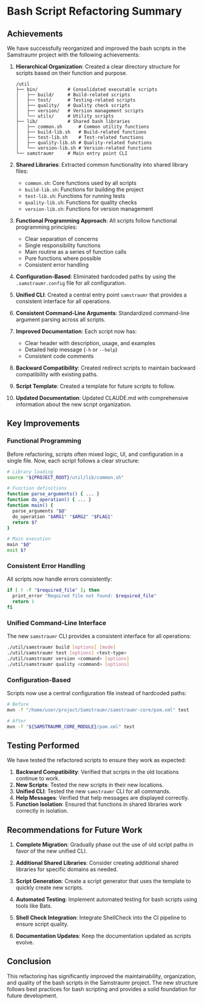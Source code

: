 # Bash Script Refactoring Summary

## Achievements

We have successfully reorganized and improved the bash scripts in the Samstraumr project with the following achievements:

1. **Hierarchical Organization**: Created a clear directory structure for scripts based on their function and purpose.
   ```
   /util
   ├── bin/           # Consolidated executable scripts
   │   ├── build/     # Build-related scripts
   │   ├── test/      # Testing-related scripts
   │   ├── quality/   # Quality check scripts
   │   ├── version/   # Version management scripts
   │   └── utils/     # Utility scripts
   ├── lib/           # Shared bash libraries
   │   ├── common.sh      # Common utility functions
   │   ├── build-lib.sh   # Build-related functions
   │   ├── test-lib.sh    # Test-related functions
   │   ├── quality-lib.sh # Quality-related functions
   │   └── version-lib.sh # Version-related functions
   └── samstraumr     # Main entry point CLI
   ```

2. **Shared Libraries**: Extracted common functionality into shared library files:
   - `common.sh`: Core functions used by all scripts
   - `build-lib.sh`: Functions for building the project
   - `test-lib.sh`: Functions for running tests
   - `quality-lib.sh`: Functions for quality checks
   - `version-lib.sh`: Functions for version management

3. **Functional Programming Approach**: All scripts follow functional programming principles:
   - Clear separation of concerns
   - Single responsibility functions
   - Main routine as a series of function calls
   - Pure functions where possible
   - Consistent error handling

4. **Configuration-Based**: Eliminated hardcoded paths by using the `.samstraumr.config` file for all configuration.

5. **Unified CLI**: Created a central entry point `samstraumr` that provides a consistent interface for all operations.

6. **Consistent Command-Line Arguments**: Standardized command-line argument parsing across all scripts.

7. **Improved Documentation**: Each script now has:
   - Clear header with description, usage, and examples
   - Detailed help message (`-h` or `--help`)
   - Consistent code comments

8. **Backward Compatibility**: Created redirect scripts to maintain backward compatibility with existing paths.

9. **Script Template**: Created a template for future scripts to follow.

10. **Updated Documentation**: Updated CLAUDE.md with comprehensive information about the new script organization.

## Key Improvements

### Functional Programming

Before refactoring, scripts often mixed logic, UI, and configuration in a single file. Now, each script follows a clear structure:

```bash
# Library loading
source "${PROJECT_ROOT}/util/lib/common.sh"

# Function definitions
function parse_arguments() { ... }
function do_operation() { ... }
function main() {
  parse_arguments "$@"
  do_operation "$ARG1" "$ARG2" "$FLAG1"
  return $?
}

# Main execution
main "$@"
exit $?
```

### Consistent Error Handling

All scripts now handle errors consistently:

```bash
if [ ! -f "$required_file" ]; then
  print_error "Required file not found: $required_file"
  return 1
fi
```

### Unified Command-Line Interface

The new `samstraumr` CLI provides a consistent interface for all operations:

```bash
./util/samstraumr build [options] [mode]
./util/samstraumr test [options] <test-type>
./util/samstraumr version <command> [options]
./util/samstraumr quality <command> [options]
```

### Configuration-Based

Scripts now use a central configuration file instead of hardcoded paths:

```bash
# Before
mvn -f "/home/user/project/Samstraumr/samstraumr-core/pom.xml" test

# After
mvn -f "${SAMSTRAUMR_CORE_MODULE}/pom.xml" test
```

## Testing Performed

We have tested the refactored scripts to ensure they work as expected:

1. **Backward Compatibility**: Verified that scripts in the old locations continue to work.
2. **New Scripts**: Tested the new scripts in their new locations.
3. **Unified CLI**: Tested the new `samstraumr` CLI for all commands.
4. **Help Messages**: Verified that help messages are displayed correctly.
5. **Function Isolation**: Ensured that functions in shared libraries work correctly in isolation.

## Recommendations for Future Work

1. **Complete Migration**: Gradually phase out the use of old script paths in favor of the new unified CLI.

2. **Additional Shared Libraries**: Consider creating additional shared libraries for specific domains as needed.

3. **Script Generation**: Create a script generator that uses the template to quickly create new scripts.

4. **Automated Testing**: Implement automated testing for bash scripts using tools like Bats.

5. **Shell Check Integration**: Integrate ShellCheck into the CI pipeline to ensure script quality.

6. **Documentation Updates**: Keep the documentation updated as scripts evolve.

## Conclusion

This refactoring has significantly improved the maintainability, organization, and quality of the bash scripts in the Samstraumr project. The new structure follows best practices for bash scripting and provides a solid foundation for future development.